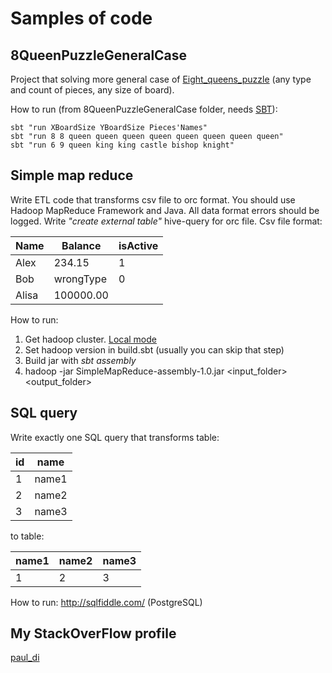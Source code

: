# Samples of code
## 8QueenPuzzleGeneralCase
Project that solving more general case of [Eight_queens_puzzle](https://en.wikipedia.org/wiki/Eight_queens_puzzle) 
(any type and count of pieces, any size of board). 

How to run (from 8QueenPuzzleGeneralCase folder, needs [SBT](http://www.scala-sbt.org/)):
```
sbt "run XBoardSize YBoardSize Pieces'Names"
sbt "run 8 8 queen queen queen queen queen queen queen queen"
sbt "run 6 9 queen king king castle bishop knight"
```

## Simple map reduce
Write ETL code that transforms csv file to orc format. You should use Hadoop MapReduce Framework and Java. 
All data format errors should be logged. Write *"create external table"* hive-query for orc file.
Csv file format:

|    Name     |   Balance   |   isActive   | 
| ----------- | ----------- | ------------ |
| Alex        | 234.15      | 1            |
| Bob         | wrongType   | 0            |
| Alisa       | 100000.00   |              |

How to run:
  1. Get hadoop cluster. [Local mode](http://hadoop.apache.org/docs/r2.7.2/hadoop-project-dist/hadoop-common/SingleCluster.html#Hadoop:_Setting_up_a_Single_Node_Cluster.)
  2. Set hadoop version in build.sbt (usually you can skip that step)
  3. Build jar with *sbt assembly*
  4. hadoop -jar SimpleMapReduce-assembly-1.0.jar <input_folder> <output_folder>

## SQL query
Write exactly one SQL query that transforms table:

|  id  |  name |
| ---- | ----- |
| 1    | name1 |
| 2    | name2 |
| 3    | name3 |

to table:

| name1 | name2 | name3 |
| ----- | ----- | ----- |
| 1     | 2     | 3     |

How to run: http://sqlfiddle.com/ (PostgreSQL)

## My StackOverFlow profile
[paul_di](http://stackoverflow.com/users/2737635/paul-di)
